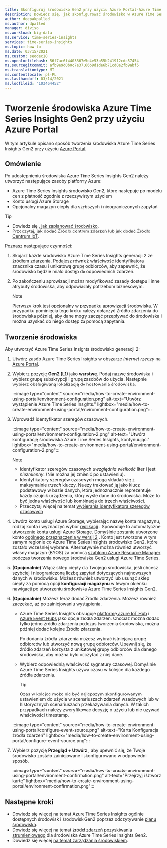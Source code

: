 ```yaml
---
title: Skonfiguruj środowisko Gen2 przy użyciu Azure Portal-Azure Time Series Insights Gen2 | Microsoft Docs
description: Dowiedz się, jak skonfigurować środowisko w Azure Time Series Insights Gen2 przy użyciu Azure Portal.
author: deepakpalled
ms.author: dpalled
manager: diviso
ms.workload: big-data
ms.service: time-series-insights
services: time-series-insights
ms.topic: how-to
ms.date: 03/15/2021
ms.custom: seodec18
ms.openlocfilehash: 56f7ac6f4403867e5e4e53b55b241912cdc57454
ms.sourcegitcommit: afb9e9d0b0c7e37166b9d1de6b71cd0e2fb9abf5
ms.translationtype: MT
ms.contentlocale: pl-PL
ms.lasthandoff: 03/14/2021
ms.locfileid: "103464452"
---
```

# <a name="create-an-azure-time-series-insights-gen2-environment-using-the-azure-portal"></a>Tworzenie środowiska Azure Time Series Insights Gen2 przy użyciu Azure Portal

W tym artykule opisano sposób tworzenia środowiska Azure Time Series Insights Gen2 przy użyciu [Azure Portal](https://portal.azure.com/).

## <a name="overview"></a>Omówienie

Po udostępnieniu środowiska Azure Time Series Insights Gen2 należy utworzyć następujące zasoby platformy Azure:

* Azure Time Series Insights środowisko Gen2, które następuje po modelu cen z płatność zgodnie z rzeczywistym użyciem
* Konto usługi Azure Storage
* Opcjonalny magazyn ciepły dla szybszych i nieograniczonych zapytań

> [!TIP]
>
> * Dowiedz się [, jak zaplanować środowisko](./how-to-plan-your-environment.md).
> * Przeczytaj, jak [dodać Źródło centrum zdarzeń](./how-to-ingest-data-event-hub.md) lub jak [dodać Źródło Centrum IoT](./how-to-ingest-data-iot-hub.md).

Poznasz następujące czynności:

1. Skojarz każde środowisko Azure Time Series Insights generacji 2 ze źródłem zdarzenia. Podajesz również właściwość identyfikatora znacznika czasu i unikatową grupę odbiorców, aby zapewnić, że środowisko będzie miało dostęp do odpowiednich zdarzeń.

1. Po zakończeniu aprowizacji można modyfikować zasady dostępu i inne atrybuty środowiska, aby odpowiadały potrzebom biznesowym.

   > [!NOTE]
   > Pierwszy krok jest opcjonalny w przypadku aprowizacji środowiska. W przypadku pominięcia tego kroku należy dołączyć Źródło zdarzenia do środowiska później, aby dane mogły zacząć przepływać do środowiska i można uzyskać do niego dostęp za pomocą zapytania.

## <a name="create-the-environment"></a>Tworzenie środowiska

Aby utworzyć Azure Time Series Insights środowisko generacji 2:

1. Utwórz zasób Azure Time Series Insights w obszarze *Internet rzeczy* na [Azure Portal](https://portal.azure.com/).

1. Wybierz pozycję **Gen2 (L1)** jako **warstwę**. Podaj nazwę środowiska i wybierz grupę subskrypcji i grupę zasobów do użycia. Następnie wybierz obsługiwaną lokalizację do hostowania środowiska.

   :::image type="content" source="media/how-to-create-environment-using-portal/environment-configuration.png" alt-text="Utwórz wystąpienie Azure Time Series Insights." lightbox="media/how-to-create-environment-using-portal/environment-configuration.png":::

1. Wprowadź identyfikator szeregów czasowych.

   :::image type="content" source="media/how-to-create-environment-using-portal/environment-configuration-2.png" alt-text="Utwórz konfigurację środowiska Azure Time Series Insights, kontynuując." lightbox="media/how-to-create-environment-using-portal/environment-configuration-2.png":::

   > [!NOTE]
   >
   > * Identyfikator szeregów czasowych *uwzględnia wielkość* liter i jest *niezmienny*. (Nie można jej zmienić po ustawieniu).
   > * Identyfikatory szeregów czasowych mogą składać się z maksymalnie *trzech* kluczy. Należy traktować ją jako klucz podstawowy w bazie danych, która jednoznacznie reprezentuje każdy czujnik urządzenia, który wyśle dane do środowiska. Może to być jedna właściwość lub kombinacja do trzech właściwości.
   > * Przeczytaj więcej na temat [wybierania identyfikatora szeregów czasowych](./how-to-select-tsid.md)

1. Utwórz konto usługi Azure Storage, wybierając nazwę konta magazynu, rodzaj konta i wyznaczyć wybór [replikacji](../storage/common/redundancy-migration.md?tabs=portal) . Spowoduje to automatyczne utworzenie konta usługi Azure Storage. Domyślnie zostanie utworzone konto [ogólnego przeznaczenia w wersji 2](../storage/common/storage-account-overview.md) . Konto jest tworzone w tym samym regionie co Azure Time Series Insights środowisko Gen2, które zostało wcześniej wybrane.
Alternatywnie można również utworzyć własny magazyn (BYOS) za pomocą [szablonu Azure Resource Manager](./time-series-insights-manage-resources-using-azure-resource-manager-template.md) podczas tworzenia nowego środowiska Gen2 usługi Azure Time Series.

1. **(Opcjonalnie)** Włącz sklep ciepły dla Twojego środowiska, jeśli chcesz szybciej i nieograniczoną liczbę zapytań dotyczących najnowszych danych w środowisku. Możesz również utworzyć lub usunąć sklep ciepły za pomocą opcji **konfiguracji magazynu** w lewym okienku nawigacji po utworzeniu środowiska Azure Time Series Insights Gen2.

1. **(Opcjonalnie)** Możesz teraz dodać Źródło zdarzenia. Możesz również zaczekać, aż po zainicjowaniu wystąpienia.

   * Azure Time Series Insights obsługuje [platformę azure IoT Hub](./how-to-ingest-data-iot-hub.md) i [Azure Event Hubs](./how-to-ingest-data-event-hub.md) jako opcje źródła zdarzeń. Chociaż można dodać tylko jedno źródło zdarzenia podczas tworzenia środowiska, można później dodać kolejne Źródło zdarzenia.

     Po dodaniu źródła zdarzenia możesz wybrać istniejącą grupę odbiorców lub utworzyć nową grupę odbiorców. Upewnij się, że źródło zdarzeń korzysta z unikatowej grupy odbiorców dla danego środowiska, aby można było odczytać z niej dane.

   * Wybierz odpowiednią właściwość sygnatury czasowej. Domyślnie Azure Time Series Insights używa czasu w kolejce dla każdego źródła zdarzenia.

     > [!TIP]
     > Czas w kolejce może nie być najlepszym skonfigurowanym ustawieniem do użycia w scenariuszach zdarzeń wsadowych lub w historycznych scenariuszach przekazywania danych. W takich przypadkach należy zweryfikować decyzję o użyciu lub nie używać właściwości timestamp.

   :::image type="content" source="media/how-to-create-environment-using-portal/configure-event-source.png" alt-text="Karta Konfiguracja źródła zdarzeń" lightbox="media/how-to-create-environment-using-portal/configure-event-source.png":::

1. Wybierz pozycję **Przegląd + Utwórz** , aby upewnić się, że Twoje środowisko zostało zainicjowane i skonfigurowano w odpowiedni sposób.

    :::image type="content" source="media/how-to-create-environment-using-portal/environment-confirmation.png" alt-text="Przejrzyj i Utwórz kartę" lightbox="media/how-to-create-environment-using-portal/environment-confirmation.png":::

## <a name="next-steps"></a>Następne kroki

* Dowiedz się więcej na temat Azure Time Series Insights ogólnie dostępnych środowisk i środowisk Gen2 poprzez odczytywanie [planu środowiska](./how-to-plan-your-environment.md).
* Dowiedz się więcej na temat [źródeł zdarzeń pozyskiwania strumieniowego](./concepts-streaming-ingestion-event-sources.md) dla środowiska Azure Time Series Insights Gen2.
* Dowiedz się więcej [na temat zarządzania środowiskiem](./how-to-provision-manage.md).
